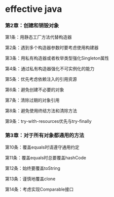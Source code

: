 # effective java

### **第2章：创建和销毁对象**

第1条：用静态工厂方法代替构造器

第2条：遇到多个构造器参数时要考虑使用构建器

第3条：用私有构造器或者枚举类型强化Singleton属性

第4条：通过私有构造器强化不可实例化的能力

第5条：优先考虑依赖注入的引用资源

第6条：避免创建不必要的对象

第7条：清除过期的对象引用

第8条：避免使用终结方法和清除方法

第9条：try-with-resources优先与try-finally

### **第3章：对于所有对象都通用的方法**

第10条：覆盖equals时请遵守通用约定

第11条：覆盖equals时总要覆盖hashCode

第12条：始终要覆盖toString

第13条：谨慎地覆盖clone

第14条：考虑实现Comparable接口

